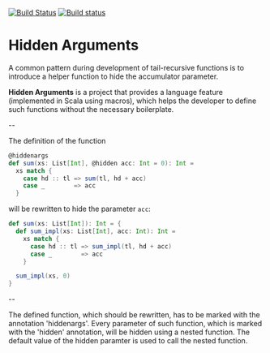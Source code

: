 [![Build Status](https://travis-ci.org/keddelzz/hidden-args.svg?branch=master)](https://travis-ci.org/keddelzz/hidden-args)
[![Build status](https://ci.appveyor.com/api/projects/status/97g1o2chcosdada2/branch/master?svg=true)](https://ci.appveyor.com/project/keddelzz/hidden-args/branch/master)

# Hidden Arguments

A common pattern during development of tail-recursive functions is to
introduce a helper function to hide the accumulator parameter.

**Hidden Arguments** is a project that provides a language feature
(implemented in Scala using macros), which helps the developer to
define such functions without the necessary boilerplate.

--

The definition of the function 

```scala
@hiddenargs
def sum(xs: List[Int], @hidden acc: Int = 0): Int = 
  xs match {
    case hd :: tl => sum(tl, hd + acc)
    case _        => acc
  }
```

will be rewritten to hide the parameter `acc`:

```scala
def sum(xs: List[Int]): Int = {
  def sum_impl(xs: List[Int], acc: Int): Int =
    xs match {
      case hd :: tl => sum_impl(tl, hd + acc)
      case _        => acc
    }

  sum_impl(xs, 0)
}
```

--

The defined function, which should be rewritten, has to be marked with
the annotation 'hiddenargs'. Every parameter of such function, which
is marked with the 'hidden' annotation, will be hidden using a nested
function. The default value of the hidden paramter is used to call the
nested function.
